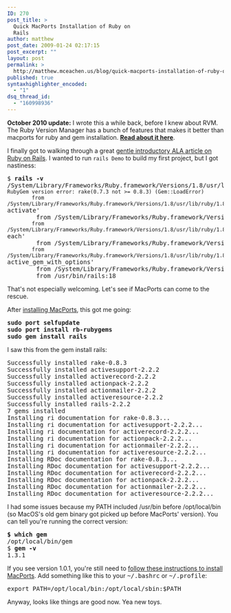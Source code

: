 ```yaml
---
ID: 270
post_title: >
  Quick MacPorts Installation of Ruby on
  Rails
author: matthew
post_date: 2009-01-24 02:17:15
post_excerpt: ""
layout: post
permalink: >
  http://matthew.mceachen.us/blog/quick-macports-installation-of-ruby-on-rails-270.html
published: true
syntaxhighlighter_encoded:
  - "1"
dsq_thread_id:
  - "160998936"
---
```

<div class="message"><strong>October 2010 update:</strong> I wrote this a while back, before I knew about RVM. The Ruby Version Manager has a bunch of features that makes it better than macports for ruby and gem installation. <a href="upgrading-to-rails-3-on-mac-os-x-and-ubuntu-966.html"><strong>Read about it here</strong></a>.</div>

I finally got to walking through a great <a href="http://www.alistapart.com/articles/gettingstartedwithrubyonrails">gentle introductory ALA article on Ruby on Rails</a>. I wanted to run <code>rails Demo</code> to build my first project, but I got nastiness:
<pre>$ <strong>rails -v</strong>
/System/Library/Frameworks/Ruby.framework/Versions/1.8/usr/lib/ruby/1.8/rubygems.rb:379:in <code>report_activate_error': RubyGem version error: rake(0.7.3 not &gt;= 0.8.3) (Gem::LoadError)
        from /System/Library/Frameworks/Ruby.framework/Versions/1.8/usr/lib/ruby/1.8/rubygems.rb:311:in </code>activate'
        from /System/Library/Frameworks/Ruby.framework/Versions/1.8/usr/lib/ruby/1.8/rubygems.rb:337:in <code>activate'
        from /System/Library/Frameworks/Ruby.framework/Versions/1.8/usr/lib/ruby/1.8/rubygems.rb:336:in </code>each'
        from /System/Library/Frameworks/Ruby.framework/Versions/1.8/usr/lib/ruby/1.8/rubygems.rb:336:in <code>activate'
        from /System/Library/Frameworks/Ruby.framework/Versions/1.8/usr/lib/ruby/1.8/rubygems.rb:65:in </code>active_gem_with_options'
        from /System/Library/Frameworks/Ruby.framework/Versions/1.8/usr/lib/ruby/1.8/rubygems.rb:50:in `gem'
        from /usr/bin/rails:18</pre>
That's not especially welcoming. Let's see if MacPorts can come to the rescue.

After <a href="http://www.macports.org/install.php">installing MacPorts</a>, this got me going:
<pre><strong>sudo port selfupdate
sudo port install rb-rubygems
sudo gem install rails
</strong></pre>
I saw this from the gem install rails:
<pre>Successfully installed rake-0.8.3
Successfully installed activesupport-2.2.2
Successfully installed activerecord-2.2.2
Successfully installed actionpack-2.2.2
Successfully installed actionmailer-2.2.2
Successfully installed activeresource-2.2.2
Successfully installed rails-2.2.2
7 gems installed
Installing ri documentation for rake-0.8.3...
Installing ri documentation for activesupport-2.2.2...
Installing ri documentation for activerecord-2.2.2...
Installing ri documentation for actionpack-2.2.2...
Installing ri documentation for actionmailer-2.2.2...
Installing ri documentation for activeresource-2.2.2...
Installing RDoc documentation for rake-0.8.3...
Installing RDoc documentation for activesupport-2.2.2...
Installing RDoc documentation for activerecord-2.2.2...
Installing RDoc documentation for actionpack-2.2.2...
Installing RDoc documentation for actionmailer-2.2.2...
Installing RDoc documentation for activeresource-2.2.2...</pre>
I had some issues because my PATH included /usr/bin before /opt/local/bin (so MacOS's old gem binary got picked up before MacPorts' version). You can tell you're running the correct version:
<pre><strong>$ which gem</strong>
/opt/local/bin/gem
$ <strong>gem -v
</strong>1.3.1</pre>
If you see version 1.0.1, you're still need to <a href="http://guide.macports.org/#installing.shell.postflight">follow these instructions to install MacPorts</a>. Add something like this to your <tt>~/.bashrc</tt> or <tt>~/.profile</tt>:
<pre class="lang:bash decode:1 " >export PATH=/opt/local/bin:/opt/local/sbin:$PATH</pre>

Anyway, looks like things are good now. Yea new toys.